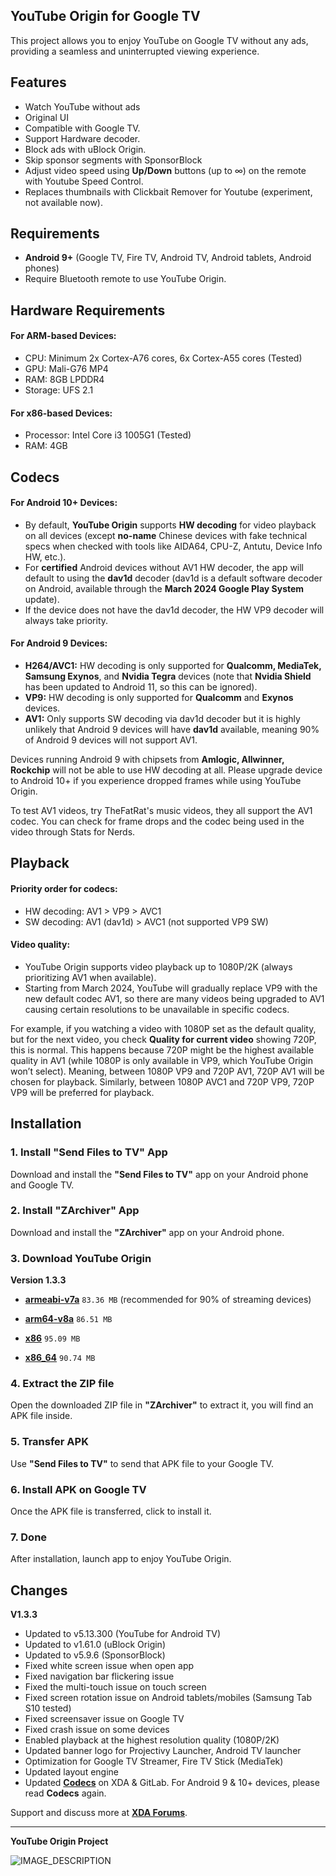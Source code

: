 ## YouTube Origin for Google TV

This project allows you to enjoy YouTube on Google TV without any ads, providing a seamless and uninterrupted viewing experience.

## Features
- Watch YouTube without ads
- Original UI
- Compatible with Google TV.
- Support Hardware decoder.
- Block ads with uBlock Origin.
- Skip sponsor segments with SponsorBlock
- Adjust video speed using **Up/Down** buttons (up to ∞) on the remote with Youtube Speed Control.
- Replaces thumbnails with Clickbait Remover for Youtube (experiment, not available now).

## Requirements
- **Android 9+** (Google TV, Fire TV, Android TV, Android tablets, Android phones)
- Require Bluetooth remote to use YouTube Origin.

## Hardware Requirements

#### For ARM-based Devices:
- CPU: Minimum 2x Cortex-A76 cores, 6x Cortex-A55 cores (Tested)
- GPU: Mali-G76 MP4
- RAM: 8GB LPDDR4
- Storage: UFS 2.1

#### For x86-based Devices:
- Processor: Intel Core i3 1005G1 (Tested)
- RAM: 4GB

## Codecs

#### For Android 10+ Devices:
- By default, **YouTube Origin** supports **HW decoding** for video playback on all devices (except **no-name** Chinese devices with fake technical specs when checked with tools like AIDA64, CPU-Z, Antutu, Device Info HW, etc.).
- For **certified** Android devices without AV1 HW decoder, the app will default to using the **dav1d** decoder (dav1d is a default software decoder on Android, available through the **March 2024 Google Play System** update).
- If the device does not have the dav1d decoder, the HW VP9 decoder will always take priority.

#### For Android 9 Devices:
- **H264/AVC1:** HW decoding is only supported for **Qualcomm, MediaTek, Samsung Exynos**, and **Nvidia Tegra** devices (note that **Nvidia Shield** has been updated to Android 11, so this can be ignored).
- **VP9:** HW decoding is only supported for **Qualcomm** and **Exynos** devices.
- **AV1:** Only supports SW decoding via dav1d decoder but it is highly unlikely that Android 9 devices will have **dav1d** available, meaning 90% of Android 9 devices will not support AV1.

Devices running Android 9 with chipsets from **Amlogic, Allwinner, Rockchip** will not be able to use HW decoding at all. Please upgrade device to Android 10+ if you experience dropped frames while using YouTube Origin.


To test AV1 videos, try TheFatRat's music videos, they all support the AV1 codec. You can check for frame drops and the codec being used in the video through Stats for Nerds.

## Playback

#### Priority order for codecs:

- HW decoding: AV1 > VP9 > AVC1
- SW decoding: AV1 (dav1d) > AVC1 (not supported VP9 SW)

#### Video quality:

- YouTube Origin supports video playback up to 1080P/2K (always prioritizing AV1 when available).
- Starting from March 2024, YouTube will gradually replace VP9 with the new default codec AV1, so there are many videos being upgraded to AV1 causing certain resolutions to be unavailable in specific codecs.

For example, if you watching a video with 1080P set as the default quality, but for the next video, you check **Quality for current video** showing 720P, this is normal. This happens because 720P might be the highest available quality in AV1 (while 1080P is only available in VP9, which YouTube Origin won’t select). Meaning, between 1080P VP9 and 720P AV1, 720P AV1 will be chosen for playback. Similarly, between 1080P AVC1 and 720P VP9, 720P VP9 will be preferred for playback.

## Installation

### 1. Install "Send Files to TV" App
Download and install the **"Send Files to TV"** app on your Android phone and Google TV.

### 2. Install "ZArchiver" App
Download and install the **"ZArchiver"** app on your Android phone.

### 3. Download YouTube Origin

**Version 1.3.3**

- **[armeabi-v7a](https://gitlab.com/energylove/originproject/-/blob/main/Releases/v1.3.3/youtube_origin_googletv_armeabi-v7a_release5.zip)** `83.36 MB` (recommended for 90% of streaming devices)

- **[arm64-v8a](https://gitlab.com/energylove/originproject/-/blob/main/Releases/v1.3.3/youtube_origin_googletv_arm64-v8a_release5.zip)** `86.51 MB`

- **[x86](https://gitlab.com/energylove/originproject/-/blob/main/Releases/v1.3.3/youtube_origin_googletv_x86_release5.zip)** `95.09 MB`

- **[x86_64](https://gitlab.com/energylove/originproject/-/blob/main/Releases/v1.3.3/youtube_origin_googletv_x86_64_release5.zip)** `90.74 MB`


### 4. Extract the ZIP file
Open the downloaded ZIP file in **"ZArchiver"** to extract it, you will find an APK file inside.

### 5. Transfer APK
Use **"Send Files to TV"** to send that APK file to your Google TV.

### 6. Install APK on Google TV
Once the APK file is transferred, click to install it.

### 7. Done
After installation, launch app to enjoy YouTube Origin.


## Changes

**V1.3.3**

- Updated to v5.13.300 (YouTube for Android TV)
- Updated to v1.61.0 (uBlock Origin)
- Updated to v5.9.6 (SponsorBlock)
- Fixed white screen issue when open app
- Fixed navigation bar flickering issue
- Fixed the multi-touch issue on touch screen
- Fixed screen rotation issue on Android tablets/mobiles (Samsung Tab S10 tested)
- Fixed screensaver issue on Google TV
- Fixed crash issue on some devices
- Enabled playback at the highest resolution quality (1080P/2K)
- Updated banner logo for Projectivy Launcher, Android TV launcher
- Optimization for Google TV Streamer, Fire TV Stick (MediaTek)
- Updated layout engine
- Updated **[Codecs](https://gitlab.com/energylove/originproject/-/blob/main/README.md#codecs)** on XDA & GitLab. For Android 9 & 10+ devices, please read **Codecs** again.


Support and discuss more at **[XDA Forums](https://xdaforums.com/t/app-android-tv-youtube-origin-for-google-tv.4699190/)**.

---

**YouTube Origin Project**

![IMAGE_DESCRIPTION](https://image.jimcdn.com/app/cms/image/transf/none/path/s293f5a94d3403280/image/i4074178470a6059a/version/1677224408/image.png)
